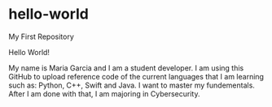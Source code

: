 # hello-world
My First Repository

Hello World!

My name is Maria Garcia and I am a student developer. I am using this GitHub to upload reference code of the current languages that I am learning such as: Python, C++, Swift and Java. I want to master my fundementals. After I am done with that, I am majoring in Cybersecurity.
